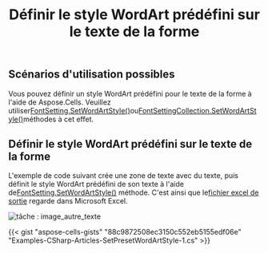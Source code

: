 ﻿---
title: Définir le style WordArt prédéfini sur le texte de la forme
type: docs
weight: 280
url: /fr/net/set-preset-wordart-style-to-the-text-of-the-shape/
---
## **Scénarios d'utilisation possibles**
Vous pouvez définir un style WordArt prédéfini pour le texte de la forme à l'aide de Aspose.Cells. Veuillez utiliser[FontSetting.SetWordArtStyle()](https://reference.aspose.com/cells/net/aspose.cells/fontsetting/methods/setwordartstyle)ou[FontSettingCollection.SetWordArtStyle()](https://reference.aspose.com/cells/net/aspose.cells.drawing.texts/fontsettingcollection/methods/setwordartstyle)méthodes à cet effet.
## **Définir le style WordArt prédéfini sur le texte de la forme**
 L'exemple de code suivant crée une zone de texte avec du texte, puis définit le style WordArt prédéfini de son texte à l'aide de[FontSetting.SetWordArtStyle()](https://reference.aspose.com/cells/net/aspose.cells/fontsetting/methods/setwordartstyle) méthode. C'est ainsi que le[fichier excel de sortie](5115445.xlsx) regarde dans Microsoft Excel.



![tâche : image_autre_texte](set-preset-wordart-style-to-the-text-of-the-shape_1.png)

{{< gist "aspose-cells-gists" "88c9872508ec3150c552eb5155edf06e" "Examples-CSharp-Articles-SetPresetWordArtStyle-1.cs" >}}
